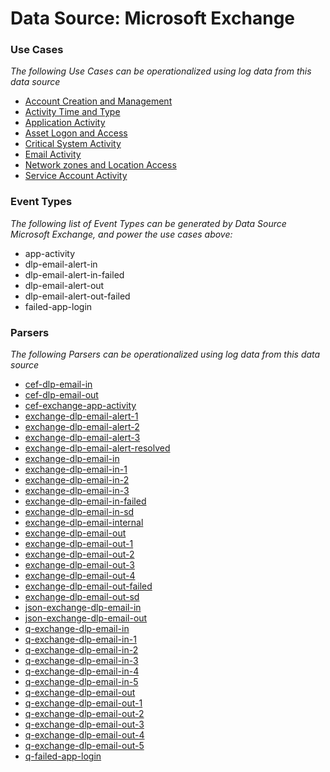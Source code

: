 Data Source: Microsoft Exchange
===============================

### Use Cases

_The following Use Cases can be operationalized using log data from this data source_

* [Account Creation and Management](usecase_account_creation_and_management.md)
* [Activity Time  and Type](usecase_activity_time__and_type.md)
* [Application Activity](usecase_application_activity.md)
* [Asset Logon and Access](usecase_asset_logon_and_access.md)
* [Critical System Activity](usecase_critical_system_activity.md)
* [Email Activity](usecase_email_activity.md)
* [Network zones and Location Access](usecase_network_zones_and_location_access.md)
* [Service Account Activity](usecase_service_account_activity.md)


### Event Types

_The following list of Event Types can be generated by Data Source Microsoft Exchange, and power the use cases above:_

- app-activity
- dlp-email-alert-in
- dlp-email-alert-in-failed
- dlp-email-alert-out
- dlp-email-alert-out-failed
- failed-app-login


### Parsers

_The following Parsers can be operationalized using log data from this data source_

* [cef-dlp-email-in](parserContent_cef-dlp-email-in.md)
* [cef-dlp-email-out](parserContent_cef-dlp-email-out.md)
* [cef-exchange-app-activity](parserContent_cef-exchange-app-activity.md)
* [exchange-dlp-email-alert-1](parserContent_exchange-dlp-email-alert-1.md)
* [exchange-dlp-email-alert-2](parserContent_exchange-dlp-email-alert-2.md)
* [exchange-dlp-email-alert-3](parserContent_exchange-dlp-email-alert-3.md)
* [exchange-dlp-email-alert-resolved](parserContent_exchange-dlp-email-alert-resolved.md)
* [exchange-dlp-email-in](parserContent_exchange-dlp-email-in.md)
* [exchange-dlp-email-in-1](parserContent_exchange-dlp-email-in-1.md)
* [exchange-dlp-email-in-2](parserContent_exchange-dlp-email-in-2.md)
* [exchange-dlp-email-in-3](parserContent_exchange-dlp-email-in-3.md)
* [exchange-dlp-email-in-failed](parserContent_exchange-dlp-email-in-failed.md)
* [exchange-dlp-email-in-sd](parserContent_exchange-dlp-email-in-sd.md)
* [exchange-dlp-email-internal](parserContent_exchange-dlp-email-internal.md)
* [exchange-dlp-email-out](parserContent_exchange-dlp-email-out.md)
* [exchange-dlp-email-out-1](parserContent_exchange-dlp-email-out-1.md)
* [exchange-dlp-email-out-2](parserContent_exchange-dlp-email-out-2.md)
* [exchange-dlp-email-out-3](parserContent_exchange-dlp-email-out-3.md)
* [exchange-dlp-email-out-4](parserContent_exchange-dlp-email-out-4.md)
* [exchange-dlp-email-out-failed](parserContent_exchange-dlp-email-out-failed.md)
* [exchange-dlp-email-out-sd](parserContent_exchange-dlp-email-out-sd.md)
* [json-exchange-dlp-email-in](parserContent_json-exchange-dlp-email-in.md)
* [json-exchange-dlp-email-out](parserContent_json-exchange-dlp-email-out.md)
* [q-exchange-dlp-email-in](parserContent_q-exchange-dlp-email-in.md)
* [q-exchange-dlp-email-in-1](parserContent_q-exchange-dlp-email-in-1.md)
* [q-exchange-dlp-email-in-2](parserContent_q-exchange-dlp-email-in-2.md)
* [q-exchange-dlp-email-in-3](parserContent_q-exchange-dlp-email-in-3.md)
* [q-exchange-dlp-email-in-4](parserContent_q-exchange-dlp-email-in-4.md)
* [q-exchange-dlp-email-in-5](parserContent_q-exchange-dlp-email-in-5.md)
* [q-exchange-dlp-email-out](parserContent_q-exchange-dlp-email-out.md)
* [q-exchange-dlp-email-out-1](parserContent_q-exchange-dlp-email-out-1.md)
* [q-exchange-dlp-email-out-2](parserContent_q-exchange-dlp-email-out-2.md)
* [q-exchange-dlp-email-out-3](parserContent_q-exchange-dlp-email-out-3.md)
* [q-exchange-dlp-email-out-4](parserContent_q-exchange-dlp-email-out-4.md)
* [q-exchange-dlp-email-out-5](parserContent_q-exchange-dlp-email-out-5.md)
* [q-failed-app-login](parserContent_q-failed-app-login.md)
